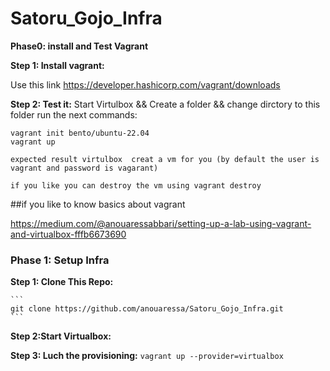 # Satoru_Gojo_Infra

**Phase0: install and Test Vagrant**

**Step 1: Install vagrant:**

Use this link https://developer.hashicorp.com/vagrant/downloads

**Step 2: Test it:**
    Start Virtulbox && Create a folder && change dirctory to this folder 
    run the next commands:

    vagrant init bento/ubuntu-22.04
    vagrant up

    expected result virtulbox  creat a vm for you (by default the user is vagrant and password is vagarant) 

    if you like you can destroy the vm using vagrant destroy
 


##if you like to know basics about vagrant

https://medium.com/@anouaressabbari/setting-up-a-lab-using-vagrant-and-virtualbox-fffb6673690

### **Phase 1: Setup Infra**

**Step 1: Clone This Repo:**

    ```
    git clone https://github.com/anouaressa/Satoru_Gojo_Infra.git
    ```
    
**Step 2:Start Virtualbox:**

**Step 3: Luch the provisioning:**
    ```
    vagrant up --provider=virtualbox
    ```

